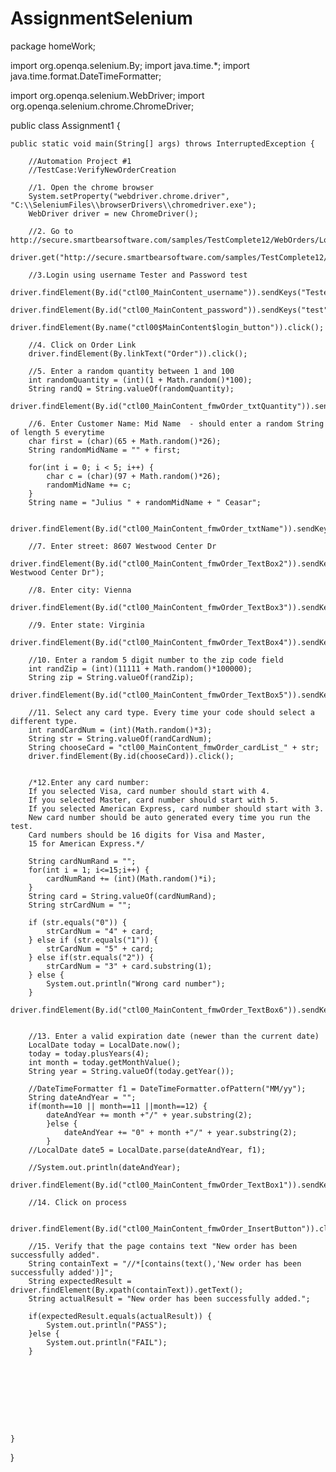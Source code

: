 # AssignmentSelenium
package homeWork;

import org.openqa.selenium.By;
import java.time.*;
import java.time.format.DateTimeFormatter;

import org.openqa.selenium.WebDriver;
import org.openqa.selenium.chrome.ChromeDriver;

public class Assignment1 {

	public static void main(String[] args) throws InterruptedException {
		
		//Automation Project #1
		//TestCase:VerifyNewOrderCreation
		
		//1. Open the chrome browser
		System.setProperty("webdriver.chrome.driver", "C:\\SeleniumFiles\\browserDrivers\\chromedriver.exe");
		WebDriver driver = new ChromeDriver();
		
		//2. Go to http://secure.smartbearsoftware.com/samples/TestComplete12/WebOrders/Login.aspx
		driver.get("http://secure.smartbearsoftware.com/samples/TestComplete12/WebOrders/Login.aspx");

		//3.Login using username Tester and Password test
		driver.findElement(By.id("ctl00_MainContent_username")).sendKeys("Tester");
		driver.findElement(By.id("ctl00_MainContent_password")).sendKeys("test");
		driver.findElement(By.name("ctl00$MainContent$login_button")).click();
		
		//4. Click on Order Link
		driver.findElement(By.linkText("Order")).click();
		
		//5. Enter a random quantity between 1 and 100
		int randomQuantity = (int)(1 + Math.random()*100);
		String randQ = String.valueOf(randomQuantity);
		driver.findElement(By.id("ctl00_MainContent_fmwOrder_txtQuantity")).sendKeys(randQ);
		
		//6. Enter Customer Name: Mid Name  - should enter a random String of length 5 everytime
		char first = (char)(65 + Math.random()*26);
		String randomMidName = "" + first;
		
		for(int i = 0; i < 5; i++) {
			char c = (char)(97 + Math.random()*26);
			randomMidName += c;
		}
		String name = "Julius " + randomMidName + " Ceasar";
		
		driver.findElement(By.id("ctl00_MainContent_fmwOrder_txtName")).sendKeys(name);
		
		//7. Enter street: 8607 Westwood Center Dr
		driver.findElement(By.id("ctl00_MainContent_fmwOrder_TextBox2")).sendKeys("8607 Westwood Center Dr");
		
		//8. Enter city: Vienna
		driver.findElement(By.id("ctl00_MainContent_fmwOrder_TextBox3")).sendKeys("Vienna");
		
		//9. Enter state: Virginia
		driver.findElement(By.id("ctl00_MainContent_fmwOrder_TextBox4")).sendKeys("Virginia");
		
		//10. Enter a random 5 digit number to the zip code field
		int randZip = (int)(11111 + Math.random()*100000);
		String zip = String.valueOf(randZip);
		driver.findElement(By.id("ctl00_MainContent_fmwOrder_TextBox5")).sendKeys(zip);
		
		//11. Select any card type. Every time your code should select a different type.
		int randCardNum = (int)(Math.random()*3);
		String str = String.valueOf(randCardNum);
		String chooseCard = "ctl00_MainContent_fmwOrder_cardList_" + str;
		driver.findElement(By.id(chooseCard)).click();
		
		
		/*12.Enter any card number: 
		If you selected Visa, card number should start with 4.
		If you selected Master, card number should start with 5.
		If you selected American Express, card number should start with 3.
		New card number should be auto generated every time you run the test.
		Card numbers should be 16 digits for Visa and Master,
		15 for American Express.*/
		
		String cardNumRand = "";
		for(int i = 1; i<=15;i++) {
			cardNumRand += (int)(Math.random()*i);
		}
		String card = String.valueOf(cardNumRand);
		String strCardNum = "";

		if (str.equals("0")) {
			strCardNum = "4" + card;
		} else if (str.equals("1")) {
			strCardNum = "5" + card;
		} else if(str.equals("2")) {
			strCardNum = "3" + card.substring(1);
		} else {
			System.out.println("Wrong card number");
		}
		driver.findElement(By.id("ctl00_MainContent_fmwOrder_TextBox6")).sendKeys(strCardNum);
		
		
		//13. Enter a valid expiration date (newer than the current date)
		LocalDate today = LocalDate.now();
		today = today.plusYears(4);
		int month = today.getMonthValue();
		String year = String.valueOf(today.getYear());
		
		//DateTimeFormatter f1 = DateTimeFormatter.ofPattern("MM/yy");
		String dateAndYear = "";
		if(month==10 || month==11 ||month==12) {
			dateAndYear += month +"/" + year.substring(2);
			}else {
				dateAndYear += "0" + month +"/" + year.substring(2);
			}
		//LocalDate date5 = LocalDate.parse(dateAndYear, f1);
		
		//System.out.println(dateAndYear);
		driver.findElement(By.id("ctl00_MainContent_fmwOrder_TextBox1")).sendKeys(dateAndYear);
		
		//14. Click on process 
		
		driver.findElement(By.id("ctl00_MainContent_fmwOrder_InsertButton")).click();
		
		//15. Verify that the page contains text "New order has been successfully added".
		String containText = "//*[contains(text(),'New order has been successfully added')]";
		String expectedResult = driver.findElement(By.xpath(containText)).getText();
		String actualResult = "New order has been successfully added.";
		
		if(expectedResult.equals(actualResult)) {
			System.out.println("PASS");
		}else {
			System.out.println("FAIL");
		}
		
		
		
		
		
		
		
		
		
	}



}
		
	
